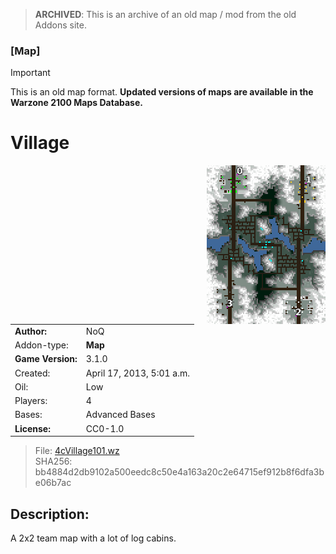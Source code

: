 > **ARCHIVED**: This is an archive of an old map / mod from the old Addons site.

### [Map]

> [!IMPORTANT]
> This is an old map format. **Updated versions of maps are available in the Warzone 2100 Maps Database.**

# Village

<img src="./preview.jpg" align="right" />

| | |
| - | - |
| __Author:__ | NoQ |
| Addon-type: | __Map__ |
| __Game Version:__ | 3.1.0 |
| Created: | April 17, 2013, 5:01 a.m. |
| Oil: | Low |
| Players: | 4 |
| Bases: | Advanced Bases |
| __License:__ | CC0-1.0 |

> File: [4cVillage101.wz](https://github.com/Warzone2100/old-addons-site/raw/main/assets/138/4cVillage101.wz)  
> SHA256: bb4884d2db9102a500eedc8c50e4a163a20c2e64715ef912b8f6dfa3be06b7ac

## Description:

A 2x2 team map with a lot of log cabins. 

